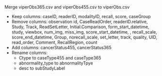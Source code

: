 Merge viperObs365.csv and viperObs455.csv to viperObs.csv

* Keep columns: caseID, readerID, modalityID, recall, score, caseGroup
* Remove columns: observation id, CaseReadOrder, readerID.relative, Study, Track, ReadSetLetter, Initial.Comparison, form_start_datetime, study, viewbox, num_img, miss_img, score_start_datetime, , recall_scale, score_end_datetime, Group, norecall_scale, set_letter, track, quality, UID, read_order, Comment, RecallRegion, count
* Add columns: cancerStatus455, cancerStatus365
* Rename columns: 
  * Ctype to caseType455 and caseType365 
  * abnormality_type to abnormalityTpye
  * desc to subStudyLabel

